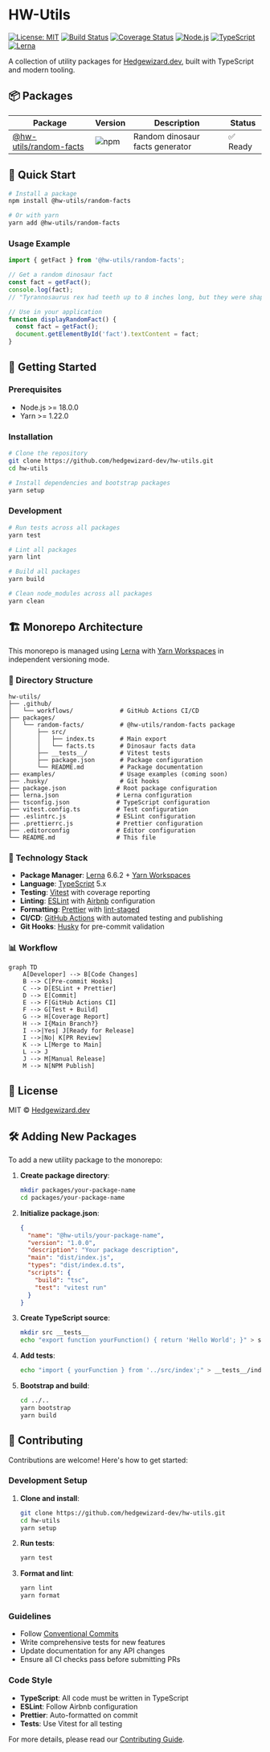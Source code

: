 # HW-Utils

[![License: MIT](https://img.shields.io/badge/License-MIT-yellow.svg)](https://opensource.org/licenses/MIT)
[![Build Status](https://github.com/hedgewizard-dev/hw-utils/workflows/CI/badge.svg)](https://github.com/hedgewizard-dev/hw-utils/actions)
[![Coverage Status](https://codecov.io/gh/hedgewizard-dev/hw-utils/branch/main/graph/badge.svg)](https://codecov.io/gh/hedgewizard-dev/hw-utils)
[![Node.js](https://img.shields.io/badge/Node.js-%3E%3D18.0.0-brightgreen)](https://nodejs.org/)
[![TypeScript](https://img.shields.io/badge/TypeScript-%3E%3D5.0.0-blue)](https://www.typescriptlang.org/)
[![Lerna](https://img.shields.io/badge/Lerna-6.6.2-orange)](https://lerna.js.org/)

A collection of utility packages for [Hedgewizard.dev](https://hedgewizard.dev), built with TypeScript and modern tooling.

## 📦 Packages

| Package | Version | Description | Status |
|---------|---------|-------------|--------|
| [@hw-utils/random-facts](./packages/random-facts) | ![npm](https://img.shields.io/npm/v/@hw-utils/random-facts) | Random dinosaur facts generator | ✅ Ready |

## 🚀 Quick Start

```bash
# Install a package
npm install @hw-utils/random-facts

# Or with yarn
yarn add @hw-utils/random-facts
```

### Usage Example

```typescript
import { getFact } from '@hw-utils/random-facts';

// Get a random dinosaur fact
const fact = getFact();
console.log(fact);
// "Tyrannosaurus rex had teeth up to 8 inches long, but they were shaped like bananas rather than sharp knives."

// Use in your application
function displayRandomFact() {
  const fact = getFact();
  document.getElementById('fact').textContent = fact;
}
```

## 🚀 Getting Started

### Prerequisites

- Node.js >= 18.0.0
- Yarn >= 1.22.0

### Installation

```bash
# Clone the repository
git clone https://github.com/hedgewizard-dev/hw-utils.git
cd hw-utils

# Install dependencies and bootstrap packages
yarn setup
```

### Development

```bash
# Run tests across all packages
yarn test

# Lint all packages
yarn lint

# Build all packages
yarn build

# Clean node_modules across all packages
yarn clean
```

## 🏗️ Monorepo Architecture

This monorepo is managed using [Lerna](https://lerna.js.org/) with [Yarn Workspaces](https://classic.yarnpkg.com/en/docs/workspaces/) in independent versioning mode.

### 📁 Directory Structure

```
hw-utils/
├── .github/
│   └── workflows/             # GitHub Actions CI/CD
├── packages/
│   └── random-facts/          # @hw-utils/random-facts package
│       ├── src/
│       │   ├── index.ts       # Main export
│       │   └── facts.ts       # Dinosaur facts data
│       ├── __tests__/         # Vitest tests
│       ├── package.json       # Package configuration
│       └── README.md          # Package documentation
├── examples/                  # Usage examples (coming soon)
├── .husky/                    # Git hooks
├── package.json              # Root package configuration
├── lerna.json                # Lerna configuration
├── tsconfig.json             # TypeScript configuration
├── vitest.config.ts          # Test configuration
├── .eslintrc.js              # ESLint configuration
├── .prettierrc.js            # Prettier configuration
├── .editorconfig             # Editor configuration
└── README.md                 # This file
```

### 🔧 Technology Stack

- **Package Manager**: [Lerna](https://lerna.js.org/) 6.6.2 + [Yarn Workspaces](https://classic.yarnpkg.com/en/docs/workspaces/)
- **Language**: [TypeScript](https://www.typescriptlang.org/) 5.x
- **Testing**: [Vitest](https://vitest.dev/) with coverage reporting
- **Linting**: [ESLint](https://eslint.org/) with [Airbnb](https://github.com/airbnb/javascript) configuration
- **Formatting**: [Prettier](https://prettier.io/) with [lint-staged](https://github.com/okonet/lint-staged)
- **CI/CD**: [GitHub Actions](https://github.com/features/actions) with automated testing and publishing
- **Git Hooks**: [Husky](https://typicode.github.io/husky/) for pre-commit validation

### 📊 Workflow

```mermaid
graph TD
    A[Developer] --> B[Code Changes]
    B --> C[Pre-commit Hooks]
    C --> D[ESLint + Prettier]
    D --> E[Commit]
    E --> F[GitHub Actions CI]
    F --> G[Test + Build]
    G --> H[Coverage Report]
    H --> I{Main Branch?}
    I -->|Yes| J[Ready for Release]
    I -->|No| K[PR Review]
    K --> L[Merge to Main]
    L --> J
    J --> M[Manual Release]
    M --> N[NPM Publish]
```

## 📝 License

MIT © [Hedgewizard.dev](https://hedgewizard.dev)

## 🛠️ Adding New Packages

To add a new utility package to the monorepo:

1. **Create package directory**:
   ```bash
   mkdir packages/your-package-name
   cd packages/your-package-name
   ```

2. **Initialize package.json**:
   ```json
   {
     "name": "@hw-utils/your-package-name",
     "version": "1.0.0",
     "description": "Your package description",
     "main": "dist/index.js",
     "types": "dist/index.d.ts",
     "scripts": {
       "build": "tsc",
       "test": "vitest run"
     }
   }
   ```

3. **Create TypeScript source**:
   ```bash
   mkdir src __tests__
   echo "export function yourFunction() { return 'Hello World'; }" > src/index.ts
   ```

4. **Add tests**:
   ```bash
   echo "import { yourFunction } from '../src/index';" > __tests__/index.test.ts
   ```

5. **Bootstrap and build**:
   ```bash
   cd ../..
   yarn bootstrap
   yarn build
   ```

## 🤝 Contributing

Contributions are welcome! Here's how to get started:

### Development Setup

1. **Clone and install**:
   ```bash
   git clone https://github.com/hedgewizard-dev/hw-utils.git
   cd hw-utils
   yarn setup
   ```

2. **Run tests**:
   ```bash
   yarn test
   ```

3. **Format and lint**:
   ```bash
   yarn lint
   yarn format
   ```

### Guidelines

- Follow [Conventional Commits](https://www.conventionalcommits.org/)
- Write comprehensive tests for new features
- Update documentation for any API changes
- Ensure all CI checks pass before submitting PRs

### Code Style

- **TypeScript**: All code must be written in TypeScript
- **ESLint**: Follow Airbnb configuration
- **Prettier**: Auto-formatted on commit
- **Tests**: Use Vitest for all testing

For more details, please read our [Contributing Guide](CONTRIBUTING.md). 